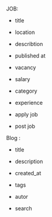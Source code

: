 JOB:
- title
- location
- describtion
- published at
- vacancy
- salary
- category
- experience

- apply job
- post job

Blog :
- title
- description
- created_at
- tags
- autor

- search